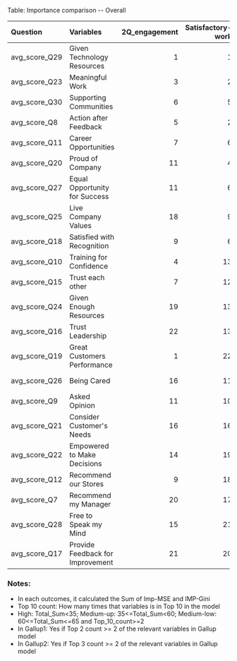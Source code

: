 Table: Importance comparison -- Overall

|Question      |Variables                        | 2Q_engagement| Satisfactory-work| Future Success| Belonging| Retention| Top_10_count| Total_Sum|Group      |In_Gallup1 |In_Gallup2 |
|:-------------|:--------------------------------|-------------:|-----------------:|--------------:|---------:|---------:|------------:|---------:|:----------|:----------|:----------|
|avg_score_Q29 |Given Technology Resources       |             1|                 1|              3|         1|        22|            4|        28|High       |Yes        |Yes        |
|avg_score_Q23 |Meaningful Work                  |             3|                 2|              4|        10|        13|            4|        32|High       |No         |No         |
|avg_score_Q30 |Supporting Communities           |             6|                 5|              2|        13|         8|            4|        34|High       |No         |No         |
|avg_score_Q8  |Action after Feedback            |             5|                 2|              6|        20|         1|            4|        34|High       |No         |No         |
|avg_score_Q11 |Career Opportunities             |             7|                 6|             14|         5|         2|            4|        34|High       |No         |No         |
|avg_score_Q20 |Proud of Company                 |            11|                 4|              1|         3|        16|            3|        35|Medium-up  |No         |No         |
|avg_score_Q27 |Equal Opportunity for Success    |            11|                 6|              6|         9|         5|            4|        37|Medium-up  |No         |No         |
|avg_score_Q25 |Live Company Values              |            18|                 9|              9|         2|        10|            4|        48|Medium-up  |No         |No         |
|avg_score_Q18 |Satisfied with Recognition       |             9|                 6|             11|        20|         3|            3|        49|Medium-up  |No         |No         |
|avg_score_Q10 |Training for Confidence          |             4|                13|             18|        10|         8|            3|        53|Medium-up  |No         |Yes        |
|avg_score_Q15 |Trust each other                 |             7|                12|             16|         6|        12|            2|        53|Medium-up  |No         |No         |
|avg_score_Q24 |Given Enough Resources           |            19|                13|             11|         8|         6|            2|        57|Medium-up  |No         |No         |
|avg_score_Q16 |Trust Leadership                 |            22|                13|              5|         4|        14|            2|        58|Medium-up  |No         |No         |
|avg_score_Q19 |Great Customers Performance      |             1|                22|              6|        13|        18|            2|        60|Medium-low |No         |No         |
|avg_score_Q26 |Being Cared                      |            16|                11|             10|        18|         6|            2|        61|Medium-low |No         |No         |
|avg_score_Q9  |Asked Opinion                    |            11|                10|             21|        18|         4|            2|        64|Medium-low |No         |No         |
|avg_score_Q21 |Consider Customer's Needs        |            16|                16|             11|        10|        21|            1|        74|Low        |No         |No         |
|avg_score_Q22 |Empowered to Make Decisions      |            14|                19|             22|         7|        16|            1|        78|Low        |Yes        |Yes        |
|avg_score_Q12 |Recommend our Stores             |             9|                18|             15|        17|        19|            1|        78|Low        |No         |No         |
|avg_score_Q7  |Recommend my Manager             |            20|                17|             17|        13|        15|            0|        82|Low        |No         |No         |
|avg_score_Q28 |Free to Speak my Mind            |            15|                21|             19|        22|        10|            1|        87|Low        |No         |No         |
|avg_score_Q17 |Provide Feedback for Improvement |            21|                20|             20|        13|        19|            0|        93|Low        |No         |Yes        |

### Notes:
- In each outcomes, it calculated the Sum of Imp-MSE and IMP-Gini
- Top 10 count: How many times that variables is in Top 10 in the model
- High: Total_Sum<35; Medium-up: 35<=Total_Sum<60; Medium-low: 60<=Total_Sum<=65 and Top_10_count>=2
- In Gallup1: Yes if Top 2 count >= 2 of the relevant variables in Gallup model
- In Gallup2: Yes if Top 3 count >= 2 of the relevant variables in Gallup model



